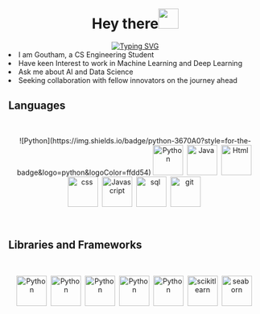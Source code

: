 <h1 align="center">Hey there<img src="https://raw.githubusercontent.com/aemmadi/aemmadi/master/wave.gif" width="40"></h1>
<div align = "center">
<a href="https://git.io/typing-svg"><img src="https://readme-typing-svg.demolab.com?font=Fira+Code&weight=500&size=25&pause=1000&color=F730EB&center=true&vCenter=true&random=false&width=1000&height=100&lines=Machine+Learning+Enthusiast;Working+with+Fascinating+Models;Programmer;CS+Engineer+in+Profession" alt="Typing SVG" /></a>
</div>

<li>I am Goutham, a CS Engineering Student</li>
<li>Have keen Interest to work in Machine Learning and Deep Learning</li>
<li>Ask me about AI and Data Science</li>
<li>Seeking collaboration with fellow innovators on the journey ahead</li>


<h2>Languages</h2>
<br>
<p align = "center">
![Python](https://img.shields.io/badge/python-3670A0?style=for-the-badge&logo=python&logoColor=ffdd54)
<img src="https://cdn.jsdelivr.net/gh/devicons/devicon@latest/icons/python/python-original.svg" alt="Python" width="60" height="60"/>&nbsp;
<img src="https://cdn.jsdelivr.net/gh/devicons/devicon@latest/icons/java/java-original.svg" alt="Java" width="60" height="60"/>&nbsp;
<img src="https://cdn.jsdelivr.net/gh/devicons/devicon@latest/icons/html5/html5-original.svg" alt="Html" width="60" height="60"/>&nbsp;
<img src="https://cdn.jsdelivr.net/gh/devicons/devicon@latest/icons/css3/css3-original.svg" alt="css" width="60" height="60"/>&nbsp;
<img src="https://cdn.jsdelivr.net/gh/devicons/devicon@latest/icons/javascript/javascript-original.svg" alt="Javascript" width="60" height="60"/>&nbsp;
<img src="https://cdn.jsdelivr.net/gh/devicons/devicon@latest/icons/mysql/mysql-original.svg" alt="sql" width="60" height="60"/>&nbsp;
<img src="https://cdn.jsdelivr.net/gh/devicons/devicon@latest/icons/git/git-plain-wordmark.svg" alt="git" width="60" height="60"/>&nbsp;
</p>
<br>
<h2>Libraries and Frameworks</h2>
<br>
<p align="center">
<img src="https://cdn.jsdelivr.net/gh/devicons/devicon@latest/icons/jupyter/jupyter-original.svg" alt="Python" width="60" height="60"/>&nbsp;
<img src="https://cdn.jsdelivr.net/gh/devicons/devicon@latest/icons/numpy/numpy-original.svg" alt="Python" width="60" height="60"/>&nbsp;
<img src="https://cdn.jsdelivr.net/gh/devicons/devicon@latest/icons/pandas/pandas-original.svg" alt="Python" width="60" height="60"/>&nbsp;
<img src="https://cdn.jsdelivr.net/gh/devicons/devicon@latest/icons/matplotlib/matplotlib-original.svg" alt="Python" width="60" height="60"/>&nbsp;
<img src="https://cdn.jsdelivr.net/gh/devicons/devicon@latest/icons/plotly/plotly-original.svg" alt="Python" width="60" height="60"/>&nbsp;
<img src="https://cdn.jsdelivr.net/gh/devicons/devicon@latest/icons/scikitlearn/scikitlearn-original.svg" alt="scikitlearn" width="60" height="60"/>&nbsp;
<img src="https://cdn.jsdelivr.net/gh/devicons/devicon@latest/icons/tensorflow/tensorflow-original.svg" alt="seaborn" width="60" height="60"/>&nbsp;
<br>



